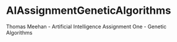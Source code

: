 # AIAssignmentGeneticAlgorithms
Thomas Meehan - Artificial Intelligence Assignment One - Genetic Algorithms
